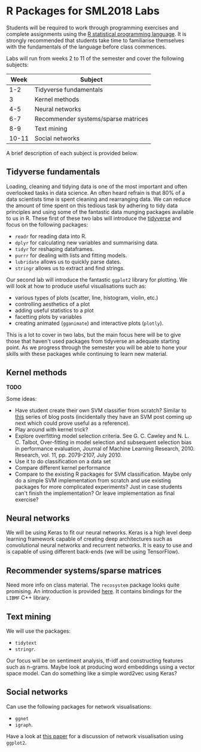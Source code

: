 # R Packages for SML2018 Labs

Students will be required to work through programming exercises and complete assignments using the [R statistical programming language](https://www.r-project.org/). It is strongly recommended that students take time to familiarise themselves with the fundamentals of the language before class commences.

Labs will run from weeks 2 to 11 of the semester and cover the following subjects:

Week  | Subject
------|----------------------------------
1-2   | Tidyverse fundamentals
3     | Kernel methods
4-5   | Neural networks
6-7   | Recommender systems/sparse matrices
8-9   | Text mining
10-11 | Social networks

A brief description of each subject is provided below.

## Tidyverse fundamentals

Loading, cleaning and tidying data is one of the most important and often overlooked tasks in data science. An often heard refrain is that 80% of a data scientists time is spent cleaning and rearranging data. We can reduce the amount of time spent on this tedious task by adhering to tidy data principles and using some of the fantastic data munging packages available to us in R. These first of these two labs will introduce the [tidyverse](https://www.tidyverse.org/) and focus on the following packages:

* `readr` for reading data into R.
* `dplyr` for calculating new variables and summarising data.
* `tidyr` for reshaping dataframes.
* `purrr` for dealing with lists and fitting models.
* `lubridate` allows us to quickly parse dates.
* `stringr` allows us to extract and find strings.

Our second lab will introduce the fantastic `ggplot2` library for plotting. We will look at how to produce useful visualisations such as:

* various types of plots (scatter, line, histogram, violin, etc.)
* controlling aesthetics of a plot
* adding useful statistics to a plot
* facetting plots by variables
* creating animated (`gganimate`) and interactive plots (`plotly`).

This is a lot to cover in two labs, but the main focus here will be to give those that haven't used packages from tidyverse an adequate starting point. As we progress through the semester you will be able to hone your skills with these packages while continuing to learn new material.

## Kernel methods

__TODO__

Some ideas:

* Have student create their own SVM classifier from scratch? Similar to [this](http://enhancedatascience.com/2018/05/23/create-your-machine-learning-library-from-scratch-with-r-3-5-knn/) series of blog posts (incidentally they have an SVM post coming up next which could prove useful as a reference).
* Play around with kernel trick?
* Explore overfitting model selection criteria. See G. C. Cawley and N. L. C. Talbot, Over-fitting in model selection and subsequent selection bias in performance evaluation, Journal of Machine Learning Research, 2010. Research, vol. 11, pp. 2079-2107, July 2010.
* Use it to do classification on a data set
* Compare different kernel performance
* Compare to the existing R packages for SVM classification. Maybe only do a simple SVM implementation from scratch and use existing packages for more complicated experiments? Just in case students can't finish the implementation? Or leave implementation as final exercise?

## Neural networks

We will be using Keras to fit our neural networks. Keras is a high level deep learning framework capable of creating deep architectures such as convolutional neural networks and recurrent networks. It is easy to use and is capable of using different back-ends (we will be using TensorFlow).

## Recommender systems/sparse matrices

Need more info on class material. The `recosystem` package looks quite promising. An introduction is provided [here](https://cran.r-project.org/web/packages/recosystem/vignettes/introduction.html). It contains bindings for the `LIBMF` C++ library.

## Text mining

We will use the packages:

* `tidytext`
* `stringr`.

Our focus will be on sentiment analysis, tf-idf and constructing features such as n-grams. Maybe look at producing word embeddings using a vector space model. Can do something like a simple word2vec using Keras?

## Social networks

Can use the following packages for network visualisations:

* `ggnet`
* `igraph`.

Have a look at [this paper](https://journal.r-project.org/archive/2017/RJ-2017-023/RJ-2017-023.pdf) for a discussion of network visualisation using `ggplot2`.